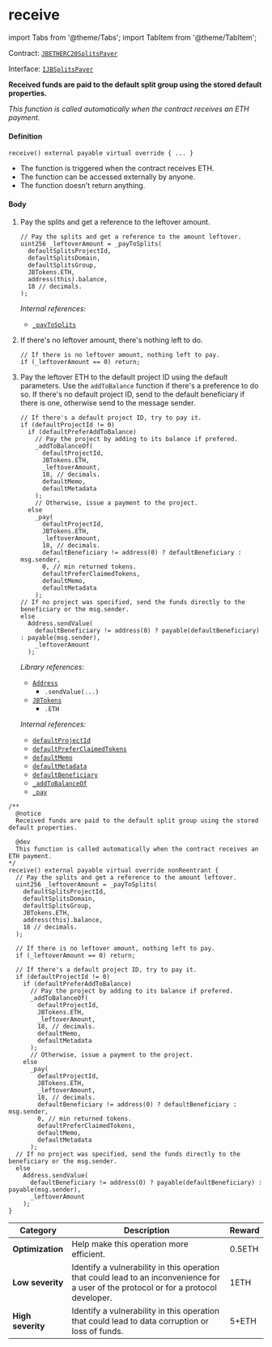 # receive

import Tabs from '@theme/Tabs';
import TabItem from '@theme/TabItem';

Contract: [`JBETHERC20SplitsPayer`](/api/contracts/or-utilities/jbetherc20splitspayer/README.md)

Interface: [`IJBSplitsPayer`](/api/interfaces/ijbsplitspayer.md)

<Tabs>
<TabItem value="Step by step" label="Step by step">

**Received funds are paid to the default split group using the stored default properties.**

_This function is called automatically when the contract receives an ETH payment._


#### Definition

```
receive() external payable virtual override { ... }
```

* The function is triggered when the contract receives ETH.
* The function can be accessed externally by anyone.
* The function doesn't return anything.

#### Body

1.  Pay the splits and get a reference to the leftover amount.

    ```solidity
    // Pay the splits and get a reference to the amount leftover.
    uint256 _leftoverAmount = _payToSplits(
      defaultSplitsProjectId,
      defaultSplitsDomain,
      defaultSplitsGroup,
      JBTokens.ETH,
      address(this).balance,
      18 // decimals.
    );
    ```

    _Internal references:_

    * [`_payToSplits`](/api/contracts/or-utilities/jbetherc20splitspayer/write/-_paytosplits.md)

2.  If there's no leftover amount, there's nothing left to do.

    ```solidity
    // If there is no leftover amount, nothing left to pay.
    if (_leftoverAmount == 0) return;
    ```

3.  Pay the leftover ETH to the default project ID using the default parameters. Use the `addToBalance` function if there's a preference to do so. If there's no default project ID, send to the default beneficiary if there is one, otherwise send to the message sender.

    ```
    // If there's a default project ID, try to pay it.
    if (defaultProjectId != 0)
      if (defaultPreferAddToBalance)
        // Pay the project by adding to its balance if prefered.
        _addToBalanceOf(
          defaultProjectId,
          JBTokens.ETH,
          _leftoverAmount,
          18, // decimals.
          defaultMemo,
          defaultMetadata
        );
        // Otherwise, issue a payment to the project.
      else
        _pay(
          defaultProjectId,
          JBTokens.ETH,
          _leftoverAmount,
          18, // decimals.
          defaultBeneficiary != address(0) ? defaultBeneficiary : msg.sender,
          0, // min returned tokens.
          defaultPreferClaimedTokens,
          defaultMemo,
          defaultMetadata
        );
    // If no project was specified, send the funds directly to the beneficiary or the msg.sender.
    else
      Address.sendValue(
        defaultBeneficiary != address(0) ? payable(defaultBeneficiary) : payable(msg.sender),
        _leftoverAmount
      );
    ```

    _Library references:_

    * [`Address`](https://docs.openzeppelin.com/contracts/4.x/api/utils#Address)
      * `.sendValue(...)`
    * [`JBTokens`](/api/libraries/jbtokens.md)
      * `.ETH`
      
    _Internal references:_


    * [`defaultProjectId`](/api/contracts/or-utilities/jbetherc20projectpayer/properties/defaultprojectid.md)
    * [`defaultPreferClaimedTokens`](/api/contracts/or-utilities/jbetherc20projectpayer/properties/defaultpreferclaimedtokens.md)
    * [`defaultMemo`](/api/contracts/or-utilities/jbetherc20projectpayer/properties/defaultmemo.md)
    * [`defaultMetadata`](/api/contracts/or-utilities/jbetherc20projectpayer/properties/defaultmetadata.md)
    * [`defaultBeneficiary`](/api/contracts/or-utilities/jbetherc20projectpayer/properties/defaultbeneficiary.md)
    * [`_addToBalanceOf`](/api/contracts/or-utilities/jbetherc20projectpayer/write/-_addtobalanceof.md)
    * [`_pay`](/api/contracts/or-utilities/jbetherc20projectpayer/write/-_pay.md)

</TabItem>

<TabItem value="Code" label="Code">

```
/** 
  @notice
  Received funds are paid to the default split group using the stored default properties.

  @dev
  This function is called automatically when the contract receives an ETH payment.
*/
receive() external payable virtual override nonReentrant {
  // Pay the splits and get a reference to the amount leftover.
  uint256 _leftoverAmount = _payToSplits(
    defaultSplitsProjectId,
    defaultSplitsDomain,
    defaultSplitsGroup,
    JBTokens.ETH,
    address(this).balance,
    18 // decimals.
  );

  // If there is no leftover amount, nothing left to pay.
  if (_leftoverAmount == 0) return;

  // If there's a default project ID, try to pay it.
  if (defaultProjectId != 0)
    if (defaultPreferAddToBalance)
      // Pay the project by adding to its balance if prefered.
      _addToBalanceOf(
        defaultProjectId,
        JBTokens.ETH,
        _leftoverAmount,
        18, // decimals.
        defaultMemo,
        defaultMetadata
      );
      // Otherwise, issue a payment to the project.
    else
      _pay(
        defaultProjectId,
        JBTokens.ETH,
        _leftoverAmount,
        18, // decimals.
        defaultBeneficiary != address(0) ? defaultBeneficiary : msg.sender,
        0, // min returned tokens.
        defaultPreferClaimedTokens,
        defaultMemo,
        defaultMetadata
      );
  // If no project was specified, send the funds directly to the beneficiary or the msg.sender.
  else
    Address.sendValue(
      defaultBeneficiary != address(0) ? payable(defaultBeneficiary) : payable(msg.sender),
      _leftoverAmount
    );
}
```

</TabItem>

<TabItem value="Bug bounty" label="Bug bounty">

| Category          | Description                                                                                                                            | Reward |
| ----------------- | -------------------------------------------------------------------------------------------------------------------------------------- | ------ |
| **Optimization**  | Help make this operation more efficient.                                                                                               | 0.5ETH |
| **Low severity**  | Identify a vulnerability in this operation that could lead to an inconvenience for a user of the protocol or for a protocol developer. | 1ETH   |
| **High severity** | Identify a vulnerability in this operation that could lead to data corruption or loss of funds.                                        | 5+ETH  |

</TabItem>
</Tabs>
